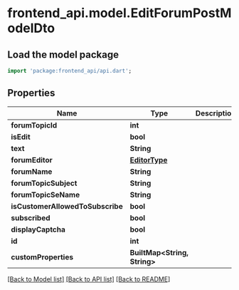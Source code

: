 # frontend_api.model.EditForumPostModelDto

## Load the model package
```dart
import 'package:frontend_api/api.dart';
```

## Properties
Name | Type | Description | Notes
------------ | ------------- | ------------- | -------------
**forumTopicId** | **int** |  | [optional] 
**isEdit** | **bool** |  | [optional] 
**text** | **String** |  | [optional] 
**forumEditor** | [**EditorType**](EditorType.md) |  | [optional] 
**forumName** | **String** |  | [optional] 
**forumTopicSubject** | **String** |  | [optional] 
**forumTopicSeName** | **String** |  | [optional] 
**isCustomerAllowedToSubscribe** | **bool** |  | [optional] 
**subscribed** | **bool** |  | [optional] 
**displayCaptcha** | **bool** |  | [optional] 
**id** | **int** |  | [optional] 
**customProperties** | **BuiltMap&lt;String, String&gt;** |  | [optional] 

[[Back to Model list]](../README.md#documentation-for-models) [[Back to API list]](../README.md#documentation-for-api-endpoints) [[Back to README]](../README.md)


